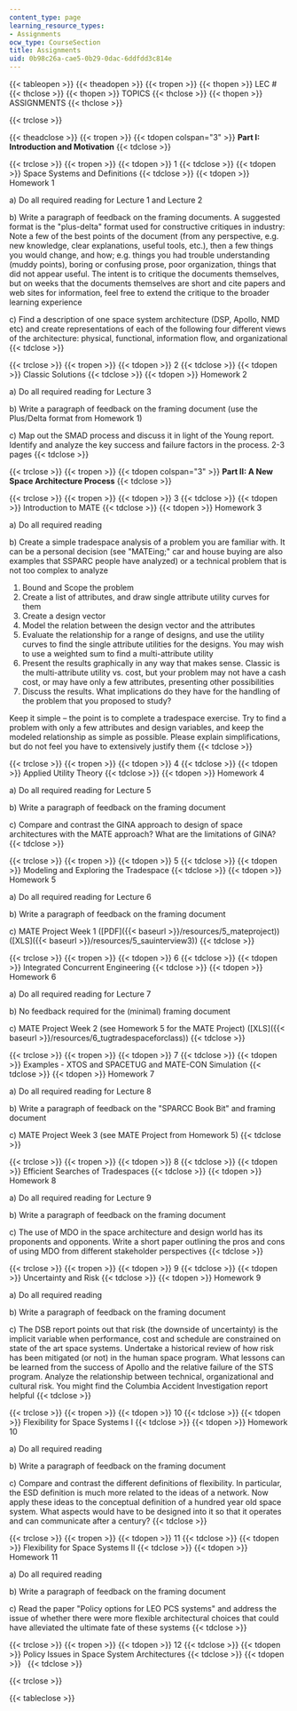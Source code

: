 ```yaml
---
content_type: page
learning_resource_types:
- Assignments
ocw_type: CourseSection
title: Assignments
uid: 0b98c26a-cae5-0b29-0dac-6ddfdd3c814e
---
```


{{< tableopen >}}
{{< theadopen >}}
{{< tropen >}}
{{< thopen >}}
LEC #
{{< thclose >}}
{{< thopen >}}
TOPICS
{{< thclose >}}
{{< thopen >}}
ASSIGNMENTS
{{< thclose >}}

{{< trclose >}}

{{< theadclose >}}
{{< tropen >}}
{{< tdopen colspan="3" >}}
**Part I: Introduction and Motivation**
{{< tdclose >}}

{{< trclose >}}
{{< tropen >}}
{{< tdopen >}}
1
{{< tdclose >}}
{{< tdopen >}}
Space Systems and Definitions
{{< tdclose >}}
{{< tdopen >}}
Homework 1  
  
a) Do all required reading for Lecture 1 and Lecture 2  
  
b) Write a paragraph of feedback on the framing documents. A suggested format is the "plus-delta" format used for constructive critiques in industry: Note a few of the best points of the document (from any perspective, e.g. new knowledge, clear explanations, useful tools, etc.), then a few things you would change, and how; e.g. things you had trouble understanding (muddy points), boring or confusing prose, poor organization, things that did not appear useful. The intent is to critique the documents themselves, but on weeks that the documents themselves are short and cite papers and web sites for information, feel free to extend the critique to the broader learning experience  
  
c) Find a description of one space system architecture (DSP, Apollo, NMD etc) and create representations of each of the following four different views of the architecture: physical, functional, information flow, and organizational
{{< tdclose >}}

{{< trclose >}}
{{< tropen >}}
{{< tdopen >}}
2
{{< tdclose >}}
{{< tdopen >}}
Classic Solutions
{{< tdclose >}}
{{< tdopen >}}
Homework 2  
  
a) Do all required reading for Lecture 3  
  
b) Write a paragraph of feedback on the framing document (use the Plus/Delta format from Homework 1)  
  
c) Map out the SMAD process and discuss it in light of the Young report. Identify and analyze the key success and failure factors in the process. 2-3 pages
{{< tdclose >}}

{{< trclose >}}
{{< tropen >}}
{{< tdopen colspan="3" >}}
**Part II: A New Space Architecture Process**
{{< tdclose >}}

{{< trclose >}}
{{< tropen >}}
{{< tdopen >}}
3
{{< tdclose >}}
{{< tdopen >}}
Introduction to MATE
{{< tdclose >}}
{{< tdopen >}}
Homework 3  
  
a) Do all required reading  
  
b) Create a simple tradespace analysis of a problem you are familiar with. It can be a personal decision (see "MATEing;" car and house buying are also examples that SSPARC people have analyzed) or a technical problem that is not too complex to analyze  
  
1) Bound and Scope the problem  
2) Create a list of attributes, and draw single attribute utility curves for them  
3) Create a design vector  
4) Model the relation between the design vector and the attributes  
5) Evaluate the relationship for a range of designs, and use the utility curves to find the single attribute utilities for the designs. You may wish to use a weighted sum to find a multi-attribute utility  
6) Present the results graphically in any way that makes sense. Classic is the multi-attribute utility vs. cost, but your problem may not have a cash cost, or may have only a few attributes, presenting other possibilities  
7) Discuss the results. What implications do they have for the handling of the problem that you proposed to study?  
  
Keep it simple – the point is to complete a tradespace exercise. Try to find a problem with only a few attributes and design variables, and keep the modeled relationship as simple as possible. Please explain simplifications, but do not feel you have to extensively justify them
{{< tdclose >}}

{{< trclose >}}
{{< tropen >}}
{{< tdopen >}}
4
{{< tdclose >}}
{{< tdopen >}}
Applied Utility Theory
{{< tdclose >}}
{{< tdopen >}}
Homework 4  
  
a) Do all required reading for Lecture 5  
  
b) Write a paragraph of feedback on the framing document  
  
c) Compare and contrast the GINA approach to design of space architectures with the MATE approach? What are the limitations of GINA?
{{< tdclose >}}

{{< trclose >}}
{{< tropen >}}
{{< tdopen >}}
5
{{< tdclose >}}
{{< tdopen >}}
Modeling and Exploring the Tradespace
{{< tdclose >}}
{{< tdopen >}}
Homework 5  
  
a) Do all required reading for Lecture 6  
  
b) Write a paragraph of feedback on the framing document  
  
c) MATE Project Week 1 ([PDF]({{< baseurl >}}/resources/5_mateproject)) ([XLS]({{< baseurl >}}/resources/5_sauinterview3))
{{< tdclose >}}

{{< trclose >}}
{{< tropen >}}
{{< tdopen >}}
6
{{< tdclose >}}
{{< tdopen >}}
Integrated Concurrent Engineering
{{< tdclose >}}
{{< tdopen >}}
Homework 6  
  
a) Do all required reading for Lecture 7  
  
b) No feedback required for the (minimal) framing document  
  
c) MATE Project Week 2 (see Homework 5 for the MATE Project) ([XLS]({{< baseurl >}}/resources/6_tugtradespaceforclass))
{{< tdclose >}}

{{< trclose >}}
{{< tropen >}}
{{< tdopen >}}
7
{{< tdclose >}}
{{< tdopen >}}
Examples - XTOS and SPACETUG and MATE-CON Simulation
{{< tdclose >}}
{{< tdopen >}}
Homework 7  
  
a) Do all required reading for Lecture 8  
  
b) Write a paragraph of feedback on the "SPARCC Book Bit" and framing document  
  
c) MATE Project Week 3 (see MATE Project from Homework 5)
{{< tdclose >}}

{{< trclose >}}
{{< tropen >}}
{{< tdopen >}}
8
{{< tdclose >}}
{{< tdopen >}}
Efficient Searches of Tradespaces
{{< tdclose >}}
{{< tdopen >}}
Homework 8  
  
a) Do all required reading for Lecture 9  
  
b) Write a paragraph of feedback on the framing document  
  
c) The use of MDO in the space architecture and design world has its proponents and opponents. Write a short paper outlining the pros and cons of using MDO from different stakeholder perspectives
{{< tdclose >}}

{{< trclose >}}
{{< tropen >}}
{{< tdopen >}}
9
{{< tdclose >}}
{{< tdopen >}}
Uncertainty and Risk
{{< tdclose >}}
{{< tdopen >}}
Homework 9  
  
a) Do all required reading  
  
b) Write a paragraph of feedback on the framing document  
  
c) The DSB report points out that risk (the downside of uncertainty) is the implicit variable when performance, cost and schedule are constrained on state of the art space systems. Undertake a historical review of how risk has been mitigated (or not) in the human space program. What lessons can be learned from the success of Apollo and the relative failure of the STS program. Analyze the relationship between technical, organizational and cultural risk. You might find the Columbia Accident Investigation report helpful
{{< tdclose >}}

{{< trclose >}}
{{< tropen >}}
{{< tdopen >}}
10
{{< tdclose >}}
{{< tdopen >}}
Flexibility for Space Systems I
{{< tdclose >}}
{{< tdopen >}}
Homework 10  
  
a) Do all required reading  
  
b) Write a paragraph of feedback on the framing document  
  
c) Compare and contrast the different definitions of flexibility. In particular, the ESD definition is much more related to the ideas of a network. Now apply these ideas to the conceptual definition of a hundred year old space system. What aspects would have to be designed into it so that it operates and can communicate after a century?
{{< tdclose >}}

{{< trclose >}}
{{< tropen >}}
{{< tdopen >}}
11
{{< tdclose >}}
{{< tdopen >}}
Flexibility for Space Systems II
{{< tdclose >}}
{{< tdopen >}}
Homework 11  
  
a) Do all required reading  
  
b) Write a paragraph of feedback on the framing document  
  
c) Read the paper "Policy options for LEO PCS systems" and address the issue of whether there were more flexible architectural choices that could have alleviated the ultimate fate of these systems
{{< tdclose >}}

{{< trclose >}}
{{< tropen >}}
{{< tdopen >}}
12
{{< tdclose >}}
{{< tdopen >}}
Policy Issues in Space System Architectures
{{< tdclose >}}
{{< tdopen >}}
 
{{< tdclose >}}

{{< trclose >}}

{{< tableclose >}}